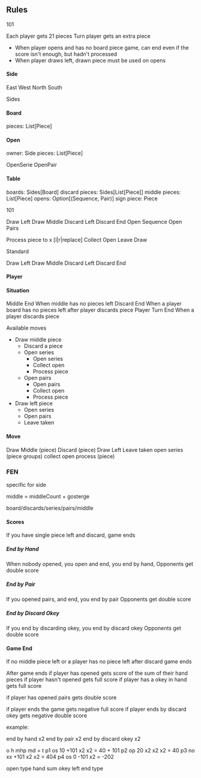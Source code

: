 ## Rules

101

Each player gets 21 pieces
Turn player gets an extra piece


* When player opens and has no board piece game, can end even if the score isn't enough, but hadn't processed
* When player draws left, drawn piece must be used on opens

#### Side

East
West
North
South

Sides

#### Board

pieces: List[Piece]

#### Open

owner: Side
pieces: List[Piece]

OpenSerie
OpenPair

#### Table

boards: Sides[Board]
discard pieces: Sides[List[Piece]]
middle pieces: List[Piece]
opens: Option[(Sequence, Pair)]
sign piece: Piece

101

Draw Left
Draw Middle
Discard Left
Discard End
Open Sequence
Open Pairs

Process piece to x [l|r|replace]
Collect Open
Leave Draw

Standard

Draw Left
Draw Middle
Discard Left
Discard End

#### Player

#### Situation
Middle End
When middle has no pieces left
Discard End
When a player board has no pieces left after player discards piece
Player Turn End
When a player discards piece

Available moves
- Draw middle piece
  - Discard a piece
  - Open series
    - Open series
    - Collect open
    - Process piece
  - Open pairs
    - Open pairs
    - Collect open
    - Process piece
- Draw left piece
  - Open series
  - Open pairs
  - Leave taken


#### Move

Draw Middle (piece)
Discard (piece)
Draw Left
Leave taken
open series (piece groups)
collect open
process (piece)

### FEN

specific for side

middle = middleCount + gosterge

board/discards/series/pairs/middle


#### Scores

If you have single piece left and discard, game ends

##### End by Hand

When nobody opened, you open and end, you end by hand, 
Opponents get double score

##### End by Pair

If you opened pairs, and end, you end by pair
Opponents get double score

##### End by Discard Okey

If you end by discarding okey, you end by discard okey
Opponents get double score


#### Game End

If no middle piece left or a player has no piece left after discard game ends

After game ends
if player has opened gets score of the sum of their hand pieces
if player hasn't opened gets full score
if player has a okey in hand gets full score

if player has opened pairs gets double score

if player ends the game gets negative full score
if player ends by discard okey gets negative double score


example:

end by hand x2
end by pair x2
end by discard okey x2

   o  h         mhp md = t
p1 os 10 +101   x2  x2 = 40 + 101
p2 op 20 x2     x2  x2 = 40
p3 no xx +101   x2  x2 = 404
p4 os 0 -101    x2    = -202

open type
hand sum
okey left
end type
